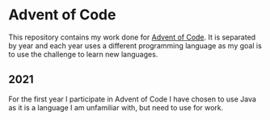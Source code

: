 # Advent of Code

This repository contains my work done for [Advent of Code](https://adventofcode.com/). It is separated by year and each
year uses a different programming language as my goal is to use the challenge to learn new languages.

## 2021

For the first year I participate in Advent of Code I have chosen to use Java as it is a language I am unfamiliar with,
but need to use for work.
